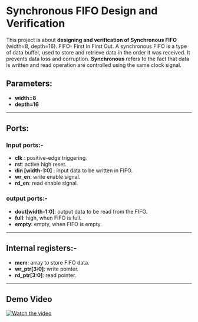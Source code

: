  # Synchronous FIFO Design and Verification
This project is about **designing and verification of Synchronous FIFO** (width=8, depth=16).
FIFO- First In First Out. A synchronous FIFO is a type of data buffer, used to store and retrieve data in the order it was received. It prevents data loss and corruption.
**Synchronous** refers to the fact that data is written and read operation are controlled using the same clock signal. 
## Parameters:
- **width=8**
- **depth=16**
---
## Ports: 
### Input ports:-
- **clk** : positive-edge triggering.
- **rst**: active high reset.
- **din [width-1:0]** : input data to be written in FIFO.
- **wr_en**: write enable signal.
- **rd_en**: read enable signal.
### output ports:- 
- **dout[width-1:0]**: output data to be read from the FIFO.
- **full**: high, when FIFO is full.
- **empty**: empty, when FIFO is empty.
---  
## Internal registers:- 
- **mem**: array to store FIFO data.
- **wr_ptr[3:0]**: write pointer.
- **rd_ptr[3:0]**: read pointer.
---
## Demo Video
[![Watch the video](https://img.youtube.com/vi/bPtL3ZmerzE/0.jpg)](https://youtu.be/bPtL3ZmerzE) 
